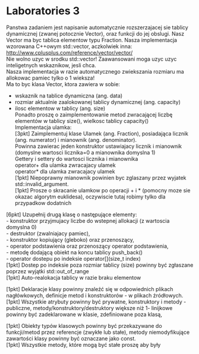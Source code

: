 # Laboratories 3
Panstwa zadaniem jest napisanie automatycznie rozszerzajacej sie tablicy dynamicznej (zwanej potocznie Vector), oraz funkcji do jej   obslugi. Nasz Vector ma byc tablica elementow typu Fraction. Nasza implementacja wzorowana C++owym std::vector, aczkolwiek inna:   http://www.cplusplus.com/reference/vector/vector/  
Nie wolno uzyc w srodku std::vector! Zaawansowani moga uzyc uzyc inteligetnych wskaznikow, jesli chca.  
Nasza implementacja w razie automatycznego zwiekszania rozmiaru ma allokowac pamiec tylko o 1 wieksza!  
Ma to byc klasa Vector, ktora zawiera w sobie:  
- wskaznik na tablice dynamiczna (ang. data)  
- rozmiar aktualnie zaalokowanej tablicy dynamicznej (ang. capacity)  
- ilosc elementow w tablicy (ang. size)  
Ponadto proszę o zaimplementowanie metod zwracającej liczbę elementów w tablicy size(), wielkosc tablicy capacity()  
Implementacja ulamka:  
[3pkt] Zaimplementuj klase Ulamek (ang. Fraction), posiadająca licznik (ang. numerator) i mianownik (ang. denominator).  
       Powinna zawierac jeden konstruktor ustawiajacy licznik i mianownik (domyslne wartosci licznika=0 a mianownika domyslna 1)  
       Gettery i settery do wartosci licznika i mianownika  
       operator+ dla ulamka zwracajacy ulamek  
       operator* dla ulamka zwracajacy ulamek  
[1pkt] Niepoprawny mianownik powinien byc zglaszany przez wyjatek std::invalid_argument.  
[1pkt] Prosze o skracanie ulamkow po operacji + i * (pomocny moze sie okazac algorytm euklidesa), oczywiscie tutaj robimy tylko dla   przypadkow dodatnich  
  
[6pkt] Uzupełnij drugą klasę o następujące elementy:  
    - konstruktor przyjmujacy liczbe do wstepnej allokacji (z wartoscia domyslna 0)  
    - destruktor (zwalniajacy pamiec),  
    - konstruktor kopiujący (gleboko) oraz przenoszący,  
    - operator podstawienia oraz przenoszący operator podstawienia,  
    - metodę dodającą obiekt na koncu tablicy push_back()  
    - operator dostepu po indeksie operator[](size_t index)  
[1pkt] Dostep po indeksie poza rozmiar tablicy (size) powinny być zgłaszane poprzez wyjątki std::out_of_range  
[1pkt] Auto-realokacja tablicy w razie braku elementow  
  
[1pkt] Deklaracje klasy powinny znaleźć się w odpowiednich plikach nagłówkowych, definicje metod i konstruktorów - w plikach źródłowych.  
[1pkt] Wszystkie atrybuty powinny być prywatne, konstruktory i metody - publiczne, metody/konstruktory/destruktory większe niż 1-  linijkowe powinny być zadeklarowane w klasie, zdefiniowane poza klasą,  
  
[1pkt] Obiekty typów klasowych powinny być przekazywane do funkcji/metod przez referencje (zwykłe lub stałe), metody niemodyfikujące   zawartości klasy powinny być oznaczane jako const.  
[1pkt] Wszystkie metody, które mogą być stałe proszę aby były  
